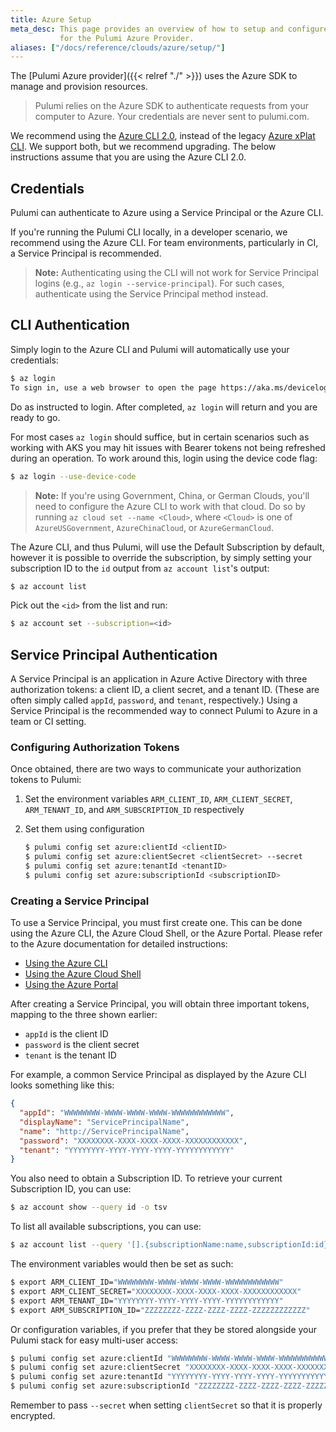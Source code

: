 ```yaml
---
title: Azure Setup
meta_desc: This page provides an overview of how to setup and configure credentials
           for the Pulumi Azure Provider.
aliases: ["/docs/reference/clouds/azure/setup/"]
---
```


The [Pulumi Azure provider]({{< relref "./" >}}) uses the Azure SDK to manage and provision resources.

> Pulumi relies on the Azure SDK to authenticate requests from your computer to Azure. Your credentials are never sent
> to pulumi.com.

We recommend using the [Azure CLI 2.0](https://github.com/Azure/azure-cli), instead of the legacy
[Azure xPlat CLI](https://github.com/Azure/azure-xplat-cli).  We support both, but we recommend upgrading.
The below instructions assume that you are using the Azure CLI 2.0.

## Credentials

Pulumi can authenticate to Azure using a Service Principal or the Azure CLI.

If you're running the Pulumi CLI locally, in a developer scenario, we recommend using the Azure CLI.  For team
environments, particularly in CI, a Service Principal is recommended.

> **Note:** Authenticating using the CLI will not work for Service Principal logins (e.g.,
> `az login --service-principal`).  For such cases, authenticate using the Service Principal method instead.

## CLI Authentication

Simply login to the Azure CLI and Pulumi will automatically use your credentials:

```bash
$ az login
To sign in, use a web browser to open the page https://aka.ms/devicelogin and enter the code XXXFAKEXXX to authenticate.
```

Do as instructed to login.  After completed, `az login` will return and you are ready to go.

For most cases `az login` should suffice, but in certain scenarios such as
working with AKS you may hit issues with Bearer tokens not being refreshed
during an operation. To work around this, login using the device code flag:

```bash
$ az login --use-device-code
```

> **Note:** If you're using Government, China, or German Clouds, you'll need to configure the Azure CLI to work
> with that cloud.  Do so by running `az cloud set --name <Cloud>`, where `<Cloud>` is one of `AzureUSGovernment`,
> `AzureChinaCloud`, or `AzureGermanCloud`.

The Azure CLI, and thus Pulumi, will use the Default Subscription by default, however it is possible to override the
subscription, by simply setting your subscription ID to the `id` output from `az account list`'s output:

```bash
$ az account list
```

Pick out the `<id>` from the list and run:

```bash
$ az account set --subscription=<id>
```

## Service Principal Authentication

A Service Principal is an application in Azure Active Directory with three authorization tokens: a client ID, a client
secret, and a tenant ID.  (These are often simply called `appId`, `password`, and `tenant`, respectively.)  Using a
Service Principal is the recommended way to connect Pulumi to Azure in a team or CI setting.

### Configuring Authorization Tokens

Once obtained, there are two ways to communicate your authorization tokens to Pulumi:

1. Set the environment variables `ARM_CLIENT_ID`, `ARM_CLIENT_SECRET`, `ARM_TENANT_ID`, and `ARM_SUBSCRIPTION_ID` respectively

2. Set them using configuration

    ```bash
    $ pulumi config set azure:clientId <clientID>
    $ pulumi config set azure:clientSecret <clientSecret> --secret
    $ pulumi config set azure:tenantId <tenantID>
    $ pulumi config set azure:subscriptionId <subscriptionID>
    ```

### Creating a Service Principal

To use a Service Principal, you must first create one.  This can be done using the Azure CLI, the Azure Cloud Shell, or the Azure Portal.
Please refer to the Azure documentation for detailed instructions:

* [Using the Azure CLI](https://docs.microsoft.com/en-us/cli/azure/create-an-azure-service-principal-azure-cli?view=azure-cli-latest)
* [Using the Azure Cloud Shell](https://shell.azure.com/)
* [Using the Azure Portal](https://docs.microsoft.com/en-us/azure/azure-resource-manager/resource-group-create-service-principal-portal?view=azure-cli-latest)

After creating a Service Principal, you will obtain three important tokens, mapping to the three shown earlier:

* `appId` is the client ID
* `password` is the client secret
* `tenant` is the tenant ID

For example, a common Service Principal as displayed by the Azure CLI looks something like this:

```json
{
  "appId": "WWWWWWWW-WWWW-WWWW-WWWW-WWWWWWWWWWWW",
  "displayName": "ServicePrincipalName",
  "name": "http://ServicePrincipalName",
  "password": "XXXXXXXX-XXXX-XXXX-XXXX-XXXXXXXXXXXX",
  "tenant": "YYYYYYYY-YYYY-YYYY-YYYY-YYYYYYYYYYYY"
}
```

You also need to obtain a Subscription ID. To retrieve your current Subscription ID, you can use:

```bash
$ az account show --query id -o tsv
```

To list all available subscriptions, you can use:

```bash
$ az account list --query '[].{subscriptionName:name,subscriptionId:id}' -o tsv
```

The environment variables would then be set as such:

```bash
$ export ARM_CLIENT_ID="WWWWWWWW-WWWW-WWWW-WWWW-WWWWWWWWWWWW"
$ export ARM_CLIENT_SECRET="XXXXXXXX-XXXX-XXXX-XXXX-XXXXXXXXXXXX"
$ export ARM_TENANT_ID="YYYYYYYY-YYYY-YYYY-YYYY-YYYYYYYYYYYY"
$ export ARM_SUBSCRIPTION_ID="ZZZZZZZZ-ZZZZ-ZZZZ-ZZZZ-ZZZZZZZZZZZZ"
```

Or configuration variables, if you prefer that they be stored alongside your Pulumi stack for easy multi-user access:

```bash
$ pulumi config set azure:clientId "WWWWWWWW-WWWW-WWWW-WWWW-WWWWWWWWWWWW"
$ pulumi config set azure:clientSecret "XXXXXXXX-XXXX-XXXX-XXXX-XXXXXXXXXXXX" --secret
$ pulumi config set azure:tenantId "YYYYYYYY-YYYY-YYYY-YYYY-YYYYYYYYYYYY"
$ pulumi config set azure:subscriptionId "ZZZZZZZZ-ZZZZ-ZZZZ-ZZZZ-ZZZZZZZZZZZZ"
```

Remember to pass `--secret` when setting `clientSecret` so that it is properly encrypted.
